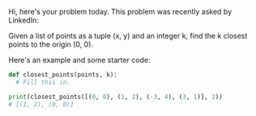 Hi, here's your problem today. This problem was recently asked by LinkedIn:

Given a list of points as a tuple (x, y) and an integer k, find the k closest points to the origin (0, 0).

Here's an example and some starter code:

```py
def closest_points(points, k):
  # Fill this in.

print(closest_points([(0, 0), (1, 2), (-3, 4), (3, 1)], 2))
# [(1, 2), (0, 0)]
```